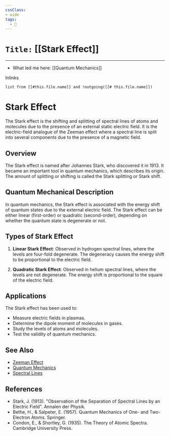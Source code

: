 ```yaml
---
cssClass:
- wide
tags:
  - 🧪
---
```


# `Title:` [[Stark Effect]]
--- 

- What led me here: [[Quantum Mechanics]]

Inlinks
```dataview 
list from [[#this.file.name]] and !outgoing([[# this.file.name]]) 
```

# Stark Effect

The Stark effect is the shifting and splitting of spectral lines of atoms and molecules due to the presence of an external static electric field. It is the electric-field analogue of the Zeeman effect where a spectral line is split into several components due to the presence of a magnetic field.

## Overview

The Stark effect is named after Johannes Stark, who discovered it in 1913. It became an important tool in quantum mechanics, which describes its origin. The amount of splitting or shifting is called the Stark splitting or Stark shift.

## Quantum Mechanical Description

In quantum mechanics, the Stark effect is associated with the energy shift of quantum states due to the external electric field. The Stark effect can be either linear (first-order) or quadratic (second-order), depending on whether the quantum state is degenerate or not.

## Types of Stark Effect

1. **Linear Stark Effect**: Observed in hydrogen spectral lines, where the levels are four-fold degenerate. The degeneracy causes the energy shift to be proportional to the electric field.

2. **Quadratic Stark Effect**: Observed in helium spectral lines, where the levels are not degenerate. The energy shift is proportional to the square of the electric field.

## Applications

The Stark effect has been used to:

- Measure electric fields in plasmas.
- Determine the dipole moment of molecules in gases.
- Study the levels of atoms and molecules.
- Test the validity of quantum mechanics.

## See Also

- [Zeeman Effect](https://en.wikipedia.org/wiki/Zeeman_effect)
- [Quantum Mechanics](https://en.wikipedia.org/wiki/Quantum_mechanics)
- [Spectral Lines](https://en.wikipedia.org/wiki/Spectral_line)

## References

- Stark, J. (1913). "Observation of the Separation of Spectral Lines by an Electric Field". Annalen der Physik.
- Bethe, H., & Salpeter, E. (1957). Quantum Mechanics of One- and Two-Electron Atoms. Springer.
- Condon, E., & Shortley, G. (1935). The Theory of Atomic Spectra. Cambridge University Press.